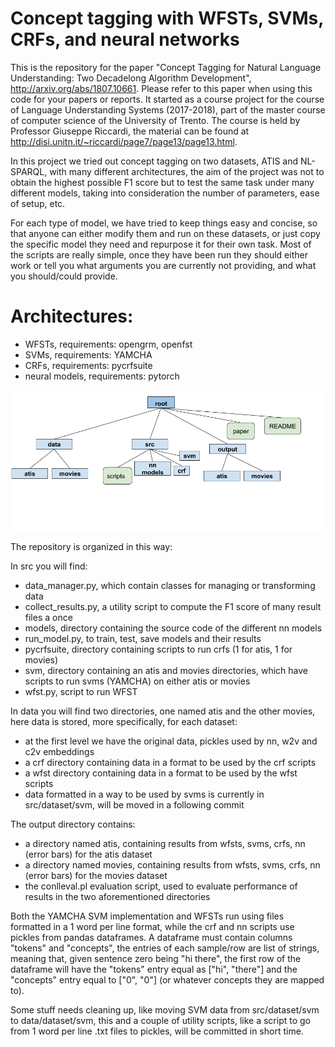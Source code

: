 # Concept tagging with WFSTs, SVMs, CRFs, and neural networks
This is the repository for the paper "Concept Tagging for Natural Language Understanding: Two Decadelong Algorithm Development", http://arxiv.org/abs/1807.10661.
Please refer to this paper when using this code for your papers or reports.
It started as a course project for the course of Language Understanding Systems (2017-2018), part of the master course of computer science of the University of Trento.
The course is held by Professor Giuseppe Riccardi, the material can be found at http://disi.unitn.it/~riccardi/page7/page13/page13.html.

In this project we tried out concept tagging on two datasets, ATIS and NL-SPARQL, with many different
architectures, the aim of the project was not to obtain the highest possible F1 score but to test the same task
under many different models, taking into consideration the number of parameters, ease of setup, etc.


For each type of model, we have tried to keep things easy and concise, so that anyone can either
modify them and run on these datasets, or just copy the specific model they need and repurpose it for their own
task.
Most of the scripts are really simple, once they have been run they should either work or tell you
what arguments you are currently not providing, and what you should/could provide.

# Architectures:
    
  - WFSTs, requirements: opengrm, openfst
  - SVMs, requirements: YAMCHA
  - CRFs, requirements: pycrfsuite
  - neural models, requirements: pytorch

![Alt text](/struct.png?raw=true "structure of the repository")

The repository is organized in this way: 

In src you will find:
  - data_manager.py, which contain classes for managing or transforming data
  - collect_results.py, a utility script to compute the F1 score of many result files a once
  - models, directory containing the source code of the different nn models
  - run_model.py, to train, test, save models and their results
  - pycrfsuite, directory containing scripts to run crfs (1 for atis, 1 for movies)
  - svm, directory containing an atis and movies directories, which have scripts
  to run svms (YAMCHA) on either atis or movies
  - wfst.py, script to run WFST
  
In data you will find two directories, one named atis and the other movies, here
data is stored, more specifically, for each dataset:
  - at the first level we have the original data, pickles used by nn, w2v and c2v embeddings
  - a crf directory containing data in a format to be used by the crf scripts
  - a wfst directory containing data in a format to be used by the wfst scripts
  - data formatted in a way to be used by svms is currently in src/dataset/svm, will be moved in a following commit
  
 
The output directory contains:
  - a directory named atis, containing results from wfsts, svms, crfs, nn (error bars) for the atis dataset
  - a directory named movies, containing results from wfsts, svms, crfs, nn (error bars) for the movies dataset
  - the conlleval.pl evaluation script, used to evaluate performance of results in the two aforementioned directories
  
 
Both the YAMCHA SVM implementation and WFSTs run using files formatted in a 1 word per line format,
while the crf and nn scripts use pickles from pandas dataframes. 
A dataframe must contain columns "tokens" and "concepts", the entries of each sample/row
are list of strings, meaning that, given sentence zero being "hi there", the first row
of the dataframe will have the "tokens" entry equal as ["hi", "there"] and the "concepts" entry
equal to ["0", "0"] (or whatever concepts they are mapped to).


Some stuff needs cleaning up, like moving SVM data from src/dataset/svm to data/dataset/svm,
this and a couple of utility scripts, like a script to go from 1 word per line .txt files to
pickles, will be committed in short time.